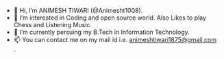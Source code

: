 - 👋 Hi, I’m ANIMESH TIWARI (@Animesht1008).
- 👀 I’m interested in Coding and open source world. Also Likes to play Chess and Listening Music.
- 🌱 I’m currently persuing my B.Tech in Information Technology.
- 📫 You can contact me on my mail id i.e. animeshtiwari1875@gmail.com .

<!---
Animesht1008/Animesht1008 is a ✨ special ✨ repository because its `README.md` (this file) appears on your GitHub profile.
You can click the Preview link to take a look at your changes.
--->
